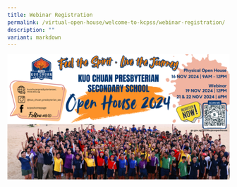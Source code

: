 ```yaml
---
title: Webinar Registration
permalink: /virtual-open-house/welcome-to-kcpss/webinar-registration/
description: ""
variant: markdown
---
```

![](/images/KCPSS_Open_House24.png)